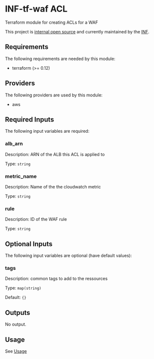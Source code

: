 # INF-tf-waf ACL

Terraform module for creating ACLs for a WAF

This project is [internal open source](https://en.wikipedia.org/wiki/Inner_source)
and currently maintained by the [INF](https://github.com/orgs/ryte/teams/inf).

<!-- BEGINNING OF PRE-COMMIT-TERRAFORM DOCS HOOK -->
## Requirements

The following requirements are needed by this module:

- terraform (>= 0.12)

## Providers

The following providers are used by this module:

- aws

## Required Inputs

The following input variables are required:

### alb\_arn

Description: ARN of the ALB this ACL is applied to

Type: `string`

### metric\_name

Description: Name of the the cloudwatch metric

Type: `string`

### rule

Description: ID of the WAF rule

Type: `string`

## Optional Inputs

The following input variables are optional (have default values):

### tags

Description: common tags to add to the ressources

Type: `map(string)`

Default: `{}`

## Outputs

No output.

<!-- END OF PRE-COMMIT-TERRAFORM DOCS HOOK -->
## Usage
See [Usage](/README.md)
